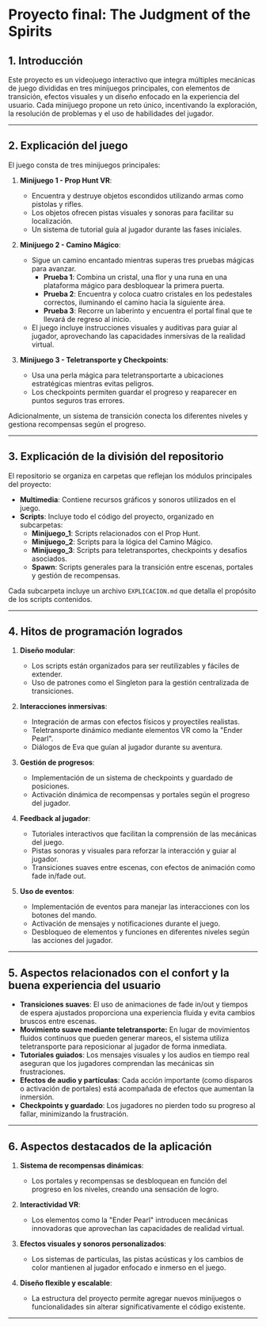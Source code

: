 # Proyecto final: The Judgment of the Spirits

## 1. Introducción

Este proyecto es un videojuego interactivo que integra múltiples mecánicas de juego divididas en tres minijuegos principales, con elementos de transición, efectos visuales y un diseño enfocado en la experiencia del usuario. Cada minijuego propone un reto único, incentivando la exploración, la resolución de problemas y el uso de habilidades del jugador.

---

## 2. Explicación del juego

El juego consta de tres minijuegos principales:

1. **Minijuego 1 - Prop Hunt VR**:
   - Encuentra y destruye objetos escondidos utilizando armas como pistolas y rifles.
   - Los objetos ofrecen pistas visuales y sonoras para facilitar su localización.
   - Un sistema de tutorial guía al jugador durante las fases iniciales.

2. **Minijuego 2 - Camino Mágico**:
   - Sigue un camino encantado mientras superas tres pruebas mágicas para avanzar.
      - **Prueba 1**: Combina un cristal, una flor y una runa en una plataforma mágico para desbloquear la primera puerta.
      - **Prueba 2**: Encuentra y coloca cuatro cristales en los pedestales correctos, iluminando el camino hacia la siguiente área.
      - **Prueba 3**: Recorre un laberinto y encuentra el portal final que te llevará de regreso al inicio.
   - El juego incluye instrucciones visuales y auditivas para guiar al jugador, aprovechando las capacidades inmersivas de la realidad virtual.

3. **Minijuego 3 - Teletransporte y Checkpoints**:
   - Usa una perla mágica para teletransportarte a ubicaciones estratégicas mientras evitas peligros.
   - Los checkpoints permiten guardar el progreso y reaparecer en puntos seguros tras errores.

Adicionalmente, un sistema de transición conecta los diferentes niveles y gestiona recompensas según el progreso.

---

## 3. Explicación de la división del repositorio

El repositorio se organiza en carpetas que reflejan los módulos principales del proyecto:

- **Multimedia**: Contiene recursos gráficos y sonoros utilizados en el juego.
- **Scripts**: Incluye todo el código del proyecto, organizado en subcarpetas:
  - **Minijuego_1**: Scripts relacionados con el Prop Hunt.
  - **Minijuego_2**: Scripts para la lógica del Camino Mágico.
  - **Minijuego_3**: Scripts para teletransportes, checkpoints y desafíos asociados.
  - **Spawn**: Scripts generales para la transición entre escenas, portales y gestión de recompensas.

Cada subcarpeta incluye un archivo `EXPLICACION.md` que detalla el propósito de los scripts contenidos.

---

## 4. Hitos de programación logrados

1. **Diseño modular**:
   - Los scripts están organizados para ser reutilizables y fáciles de extender.
   - Uso de patrones como el Singleton para la gestión centralizada de transiciones.

2. **Interacciones inmersivas**:
   - Integración de armas con efectos físicos y proyectiles realistas.
   - Teletransporte dinámico mediante elementos VR como la "Ender Pearl".
   - Diálogos de Eva que guían al jugador durante su aventura.

3. **Gestión de progresos**:
   - Implementación de un sistema de checkpoints y guardado de posiciones.
   - Activación dinámica de recompensas y portales según el progreso del jugador.

4. **Feedback al jugador**:
   - Tutoriales interactivos que facilitan la comprensión de las mecánicas del juego.
   - Pistas sonoras y visuales para reforzar la interacción y guiar al jugador.
   - Transiciones suaves entre escenas, con efectos de animación como fade in/fade out.
5. **Uso de eventos**:
   - Implementación de eventos para manejar las interacciones con los botones del mando.
   - Activación de mensajes y notificaciones durante el juego.
   - Desbloqueo de elementos y funciones en diferentes niveles según las acciones del jugador.

---

## 5. Aspectos relacionados con el confort y la buena experiencia del usuario

- **Transiciones suaves**: El uso de animaciones de fade in/out y tiempos de espera ajustados proporciona una experiencia fluida y evita cambios bruscos entre escenas.
- **Movimiento suave mediante teletransporte:** En lugar de movimientos fluidos continuos que pueden generar mareos, el sistema utiliza teletransporte para reposicionar al jugador de forma inmediata.
- **Tutoriales guiados**: Los mensajes visuales y los audios en tiempo real aseguran que los jugadores comprendan las mecánicas sin frustraciones.
- **Efectos de audio y partículas**: Cada acción importante (como disparos o activación de portales) está acompañada de efectos que aumentan la inmersión.
- **Checkpoints y guardado**: Los jugadores no pierden todo su progreso al fallar, minimizando la frustración.

---

## 6. Aspectos destacados de la aplicación

1. **Sistema de recompensas dinámicas**:
   - Los portales y recompensas se desbloquean en función del progreso en los niveles, creando una sensación de logro.

2. **Interactividad VR**:
   - Los elementos como la "Ender Pearl" introducen mecánicas innovadoras que aprovechan las capacidades de realidad virtual.

3. **Efectos visuales y sonoros personalizados**:
   - Los sistemas de partículas, las pistas acústicas y los cambios de color mantienen al jugador enfocado e inmerso en el juego.

4. **Diseño flexible y escalable**:
   - La estructura del proyecto permite agregar nuevos minijuegos o funcionalidades sin alterar significativamente el código existente.

---
